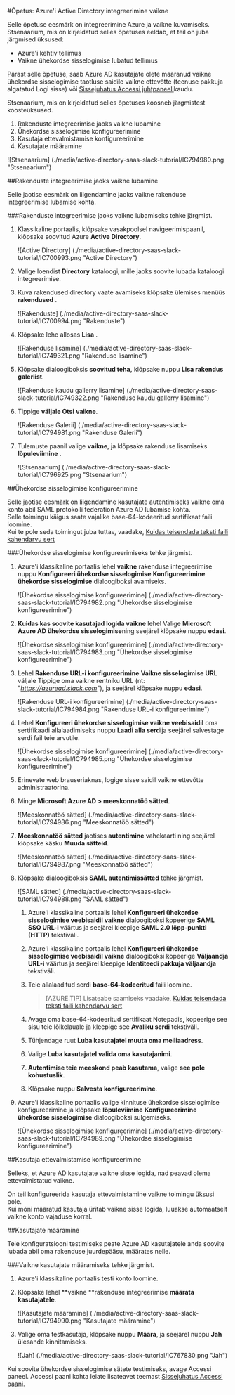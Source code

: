 <properties 
    pageTitle="Õpetus: Azure'i Active Directory integreerimine vaikne | Microsoft Azure'i" 
    description="Saate teada, kuidas lubada ühekordse sisselogimise, automatiseeritud ettevalmistamine ja muud Azure Active Directory vaikne kasutamine!" 
    services="active-directory" 
    authors="jeevansd"  
    documentationCenter="na" 
    manager="femila"/>
<tags 
    ms.service="active-directory" 
    ms.devlang="na" 
    ms.topic="article" 
    ms.tgt_pltfrm="na" 
    ms.workload="identity" 
    ms.date="09/19/2016" 
    ms.author="jeedes" />

#<a name="tutorial-azure-active-directory-integration-with-slack"></a>Õpetus: Azure'i Active Directory integreerimine vaikne
  
Selle õpetuse eesmärk on integreerimine Azure ja vaikne kuvamiseks.  
Stsenaarium, mis on kirjeldatud selles õpetuses eeldab, et teil on juba järgmised üksused:

-   Azure'i kehtiv tellimus
-   Vaikne ühekordse sisselogimise lubatud tellimus
  
Pärast selle õpetuse, saab Azure AD kasutajate olete määranud vaikne ühekordse sisselogimise taotluse saidile vaikne ettevõtte (teenuse pakkuja algatatud Logi sisse) või [Sissejuhatus Accessi juhtpaneeli](active-directory-saas-access-panel-introduction.md)kaudu.
  
Stsenaarium, mis on kirjeldatud selles õpetuses koosneb järgmistest koosteüksused.

1.  Rakenduste integreerimise jaoks vaikne lubamine
2.  Ühekordse sisselogimise konfigureerimine
3.  Kasutaja ettevalmistamise konfigureerimine
4.  Kasutajate määramine

![Stsenaarium] (./media/active-directory-saas-slack-tutorial/IC794980.png "Stsenaarium")

##<a name="enabling-the-application-integration-for-slack"></a>Rakenduste integreerimise jaoks vaikne lubamine
  
Selle jaotise eesmärk on liigendamine jaoks vaikne rakenduse integreerimise lubamise kohta.

###<a name="to-enable-the-application-integration-for-slack-perform-the-following-steps"></a>Rakenduste integreerimise jaoks vaikne lubamiseks tehke järgmist.

1.  Klassikaline portaalis, klõpsake vasakpoolsel navigeerimispaanil, klõpsake soovitud Azure **Active Directory**.

    ![Active Directory] (./media/active-directory-saas-slack-tutorial/IC700993.png "Active Directory")

2.  Valige loendist **Directory** kataloogi, mille jaoks soovite lubada kataloogi integreerimise.

3.  Kuva rakendused directory vaate avamiseks klõpsake ülemises menüüs **rakendused** .

    ![Rakenduste] (./media/active-directory-saas-slack-tutorial/IC700994.png "Rakenduste")

4.  Klõpsake lehe allosas **Lisa** .

    ![Rakenduse lisamine] (./media/active-directory-saas-slack-tutorial/IC749321.png "Rakenduse lisamine")

5.  Klõpsake dialoogiboksis **soovitud teha,** klõpsake nuppu **Lisa rakendus galeriist**.

    ![Rakenduse kaudu gallerry lisamine] (./media/active-directory-saas-slack-tutorial/IC749322.png "Rakenduse kaudu gallerry lisamine")

6.  Tippige **väljale Otsi** **vaikne**.

    ![Rakenduse Galerii] (./media/active-directory-saas-slack-tutorial/IC794981.png "Rakenduse Galerii")

7.  Tulemuste paanil valige **vaikne**, ja klõpsake rakenduse lisamiseks **lõpuleviimine** .

    ![Stsenaarium] (./media/active-directory-saas-slack-tutorial/IC796925.png "Stsenaarium")

##<a name="configuring-single-sign-on"></a>Ühekordse sisselogimise konfigureerimine
  
Selle jaotise eesmärk on liigendamine kasutajate autentimiseks vaikne oma konto abil SAML protokolli federation Azure AD lubamise kohta.  
Selle toimingu käigus saate vajalike base-64-kodeeritud sertifikaat faili loomine.  
Kui te pole seda toimingut juba tuttav, vaadake, [Kuidas teisendada teksti faili kahendarvu sert](http://youtu.be/PlgrzUZ-Y1o)

###<a name="to-configure-single-sign-on-perform-the-following-steps"></a>Ühekordse sisselogimise konfigureerimiseks tehke järgmist.

1.  Azure'i klassikaline portaalis lehel **vaikne** rakenduse integreerimise nuppu **Konfigureeri ühekordse sisselogimise** **Konfigureerimine ühekordse sisselogimise** dialoogiboksi avamiseks.

    ![Ühekordse sisselogimise konfigureerimine] (./media/active-directory-saas-slack-tutorial/IC794982.png "Ühekordse sisselogimise konfigureerimine")

2.  **Kuidas kas soovite kasutajad logida vaikne** lehel Valige **Microsoft Azure AD ühekordse sisselogimise**ning seejärel klõpsake nuppu **edasi**.

    ![Ühekordse sisselogimise konfigureerimine] (./media/active-directory-saas-slack-tutorial/IC794983.png "Ühekordse sisselogimise konfigureerimine")

3.  Lehel **Rakenduse URL-i konfigureerimine** **Vaikne sisselogimise URL** väljale Tippige oma vaikne rentniku URL (nt: "*https://azuread.slack.com*"), ja seejärel klõpsake nuppu **edasi**.

    ![Rakenduse URL-i konfigureerimine] (./media/active-directory-saas-slack-tutorial/IC794984.png "Rakenduse URL-i konfigureerimine")

4.  Lehel **Konfigureeri ühekordse sisselogimise vaikne veebisaidil** oma sertifikaadi allalaadimiseks nuppu **Laadi alla serdi**ja seejärel salvestage serdi fail teie arvutile.

    ![Ühekordse sisselogimise konfigureerimine] (./media/active-directory-saas-slack-tutorial/IC794985.png "Ühekordse sisselogimise konfigureerimine")

5.  Erinevate web brauseriaknas, logige sisse saidil vaikne ettevõtte administraatorina.

6.  Minge **Microsoft Azure AD \> meeskonnatöö sätted**.

    ![Meeskonnatöö sätted] (./media/active-directory-saas-slack-tutorial/IC794986.png "Meeskonnatöö sätted")

7.  **Meeskonnatöö sätted** jaotises **autentimine** vahekaarti ning seejärel klõpsake käsku **Muuda sätteid**.

    ![Meeskonnatöö sätted] (./media/active-directory-saas-slack-tutorial/IC794987.png "Meeskonnatöö sätted")

8.  Klõpsake dialoogiboksis **SAML autentimissätted** tehke järgmist.

    ![SAML sätted] (./media/active-directory-saas-slack-tutorial/IC794988.png "SAML sätted")

    1.  Azure'i klassikaline portaalis lehel **Konfigureeri ühekordse sisselogimise veebisaidil vaikne** dialoogiboksi kopeerige **SAML SSO URL-i** väärtus ja seejärel kleepige **SAML 2.0 lõpp-punkti (HTTP)** tekstiväli.
    2.  Azure'i klassikaline portaalis lehel **Konfigureeri ühekordse sisselogimise veebisaidil vaikne** dialoogiboksi kopeerige **Väljaandja URL-i** väärtus ja seejärel kleepige **Identiteedi pakkuja väljaandja** tekstiväli.
    3.  Teie allalaaditud serdi **base-64-kodeeritud** faili loomine.
    
        >[AZURE.TIP] Lisateabe saamiseks vaadake, [Kuidas teisendada teksti faili kahendarvu sert](http://youtu.be/PlgrzUZ-Y1o)

    4.  Avage oma base-64-kodeeritud sertifikaat Notepadis, kopeerige see sisu teie lõikelauale ja kleepige see **Avaliku serdi** tekstiväli.
    5.  Tühjendage ruut **Luba kasutajatel muuta oma meiliaadress**.
    6.  Valige **Luba kasutajatel valida oma kasutajanimi**.
    7.  **Autentimise teie meeskond peab kasutama**, valige **see pole kohustuslik**.
    8.  Klõpsake nuppu **Salvesta konfigureerimine**.

9.  Azure'i klassikaline portaalis valige kinnituse ühekordse sisselogimise konfigureerimine ja klõpsake **lõpuleviimine** **Konfigureerimine ühekordse sisselogimise** dialoogiboksi sulgemiseks.

    ![Ühekordse sisselogimise konfigureerimine] (./media/active-directory-saas-slack-tutorial/IC794989.png "Ühekordse sisselogimise konfigureerimine")

##<a name="configuring-user-provisioning"></a>Kasutaja ettevalmistamise konfigureerimine
  
Selleks, et Azure AD kasutajate vaikne sisse logida, nad peavad olema ettevalmistatud vaikne.
  
On teil konfigureerida kasutaja ettevalmistamine vaikne toimingu üksusi pole.  
Kui mõni määratud kasutaja üritab vaikne sisse logida, luuakse automaatselt vaikne konto vajaduse korral.

##<a name="assigning-users"></a>Kasutajate määramine
  
Teie konfiguratsiooni testimiseks peate Azure AD kasutajatele anda soovite lubada abil oma rakenduse juurdepääsu, määrates neile.

###<a name="to-assign-users-to-slack-perform-the-following-steps"></a>Vaikne kasutajate määramiseks tehke järgmist.

1.  Azure'i klassikaline portaalis testi konto loomine.

2.  Klõpsake lehel **vaikne **rakenduse integreerimise **määrata kasutajatele**.

    ![Kasutajate määramine] (./media/active-directory-saas-slack-tutorial/IC794990.png "Kasutajate määramine")

3.  Valige oma testkasutaja, klõpsake nuppu **Määra**, ja seejärel nuppu **Jah** ülesande kinnitamiseks.

    ![Jah] (./media/active-directory-saas-slack-tutorial/IC767830.png "Jah")
  
Kui soovite ühekordse sisselogimise sätete testimiseks, avage Accessi paneel. Accessi paani kohta leiate lisateavet teemast [Sissejuhatus Accessi paani](active-directory-saas-access-panel-introduction.md).